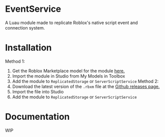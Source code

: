 # EventService
A Luau module made to replicate Roblox's native script event and connection system.

# Installation
Method 1: 
  1. Get the Roblox Marketplace model for the module [here.](https://create.roblox.com/store/asset/16695101698)
  2. Import the module in Studio from My Models in Toolbox
  3. Add the module to `ReplicatedStorage` or `ServerScriptService`
Method 2:
 1. Download the latest version of the `.rbxm` file at the [Github releases page.](https://github.com/alliancecrusader/EventService/releases)
 2. Import the file into Studio
 3. Add the module to `ReplicatedStorage` or `ServerScriptService`

# Documentation
WIP
